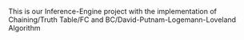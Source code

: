 This is our Inference-Engine project with the implementation of Chaining/Truth Table/FC and BC/David-Putnam-Logemann-Loveland Algorithm
